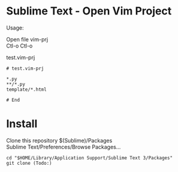 # Sublime Text - Open Vim Project 

Usage:

 Open file vim-prj<br>
 Ctl-o Ctl-o
 
test.vim-prj
```
# test.vim-prj

*.py
**/*.py
template/*.html

# End
```

# Install

Clone this repository $(Sublime)/Packages<br>
Sublime Text/Preferences/Browse Packages...

```
cd "$HOME/Library/Application Support/Sublime Text 3/Packages"
git clone (Todo:) 
```
